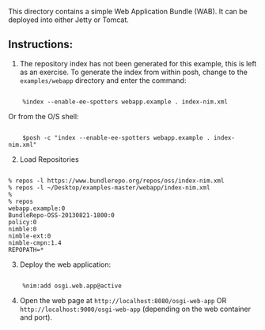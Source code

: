 This directory contains a simple Web Application Bundle (WAB). It can be deployed into either Jetty or Tomcat.

Instructions:
-------------

1. The repository index has not been generated for this example, this is left as an exercise. To generate the index from within posh, change to the `examples/webapp` directory and enter the command:

<pre><code>
	%index --enable-ee-spotters webapp.example . index-nim.xml
</code></pre>

Or from the O/S shell:

<pre><code>
	$posh -c "index --enable-ee-spotters webapp.example . index-nim.xml"
</code></pre>

2. Load Repositories

<pre><code>
% repos -l https://www.bundlerepo.org/repos/oss/index-nim.xml
% repos -l ~/Desktop/examples-master/webapp/index-nim.xml
% 
% repos
webapp.example:0
BundleRepo-OSS-20130821-1800:0
policy:0
nimble:0
nimble-ext:0
nimble-cmpn:1.4
REPOPATH=*
</code></pre>

3. Deploy the web application:

<pre><code>
	%nim:add osgi.web.app@active
</code></pre>
4. Open the web page at `http://localhost:8080/osgi-web-app` OR `http://localhost:9000/osgi-web-app` (depending on the web container and port).

